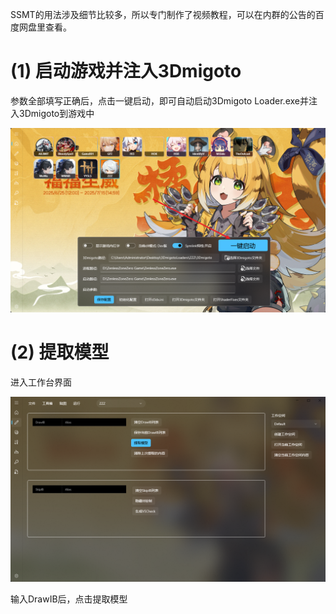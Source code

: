 SSMT的用法涉及细节比较多，所以专门制作了视频教程，可以在内群的公告的百度网盘里查看。


# (1) 启动游戏并注入3Dmigoto

参数全部填写正确后，点击一键启动，即可自动启动3Dmigoto Loader.exe并注入3Dmigoto到游戏中

![alt text](image.png)

# (2) 提取模型

进入工作台界面

![alt text](image-1.png)

输入DrawIB后，点击提取模型
